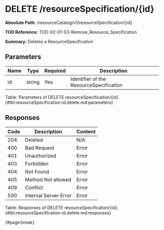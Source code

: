 <!--
    ATTENTION: This file was generated via gradle!
               Do NOT manually edit this file! Any such changes will be overwritten!
-->

# DELETE /resourceSpecification/{id}

**Absolute Path:** /resourceCatalog/v1/resourceSpecification/{id}

**TOD Reference:** TOD-02-01-03-Remove_Resource_Specification

**Summary:** Deletes a ResourceSpecification

## Parameters

| Name | Type | Required | Description |
| ------ | ------ | --- | ------------ |
| id | string | Yes | Identifier of the ResourceSpecification |

Table: Parameters of DELETE resourceSpecification/{id}. {#tbl:resourceSpecification-id.delete.md:parameters}

## Responses

| Code | Description | Content |
|------|-------------|---------|
| 204 | Deleted | N/A |
| 400 | Bad Request | Error |
| 401 | Unauthorized | Error |
| 403 | Forbidden | Error |
| 404 | Not Found | Error |
| 405 | Method Not allowed | Error |
| 409 | Conflict | Error |
| 500 | Internal Server Error | Error |

Table: Responses of DELETE resourceSpecification/{id}. {#tbl:resourceSpecification-id.delete.md:responses}

{#page:break}
